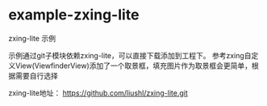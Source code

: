 # example-zxing-lite
zxing-lite 示例

示例通过git子模块依赖zxing-lite，可以直接下载添加到工程下。
参考zxing自定义View(ViewfinderView)添加了一个取景框，填充图片作为取景框会更简单，根据需要自行选择

zxing-lite地址： https://github.com/liushl/zxing-lite.git

